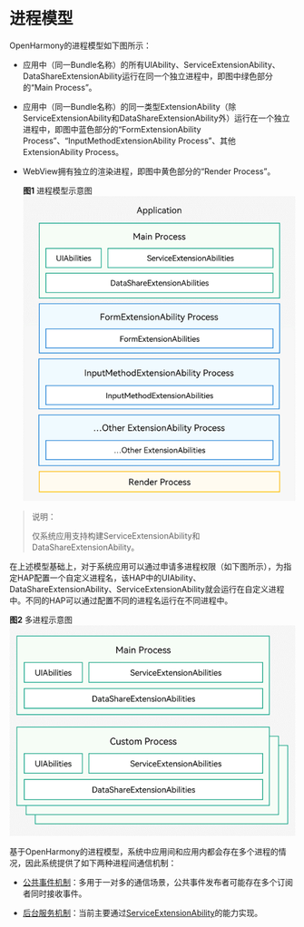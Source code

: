 # 进程模型


OpenHarmony的进程模型如下图所示：


- 应用中（同一Bundle名称）的所有UIAbility、ServiceExtensionAbility、DataShareExtensionAbility运行在同一个独立进程中，即图中绿色部分的“Main Process”。

- 应用中（同一Bundle名称）的同一类型ExtensionAbility（除ServiceExtensionAbility和DataShareExtensionAbility外）运行在一个独立进程中，即图中蓝色部分的“FormExtensionAbility Process”、“InputMethodExtensionAbility Process”、其他ExtensionAbility Process。

- WebView拥有独立的渲染进程，即图中黄色部分的“Render Process”。

  **图1** 进程模型示意图  
![process-model](figures/process-model.png)

> 说明：
>
> 仅系统应用支持构建ServiceExtensionAbility和DataShareExtensionAbility。

在上述模型基础上，对于系统应用可以通过申请多进程权限（如下图所示），为指定HAP配置一个自定义进程名，该HAP中的UIAbility、DataShareExtensionAbility、ServiceExtensionAbility就会运行在自定义进程中。不同的HAP可以通过配置不同的进程名运行在不同进程中。

  **图2** 多进程示意图  
![multi-process](figures/multi-process.png)


基于OpenHarmony的进程模型，系统中应用间和应用内都会存在多个进程的情况，因此系统提供了如下两种进程间通信机制：


- [公共事件机制](common-event-overview.md)：多用于一对多的通信场景，公共事件发布者可能存在多个订阅者同时接收事件。

- [后台服务机制](background-services.md)：当前主要通过[ServiceExtensionAbility](serviceextensionability.md)的能力实现。
